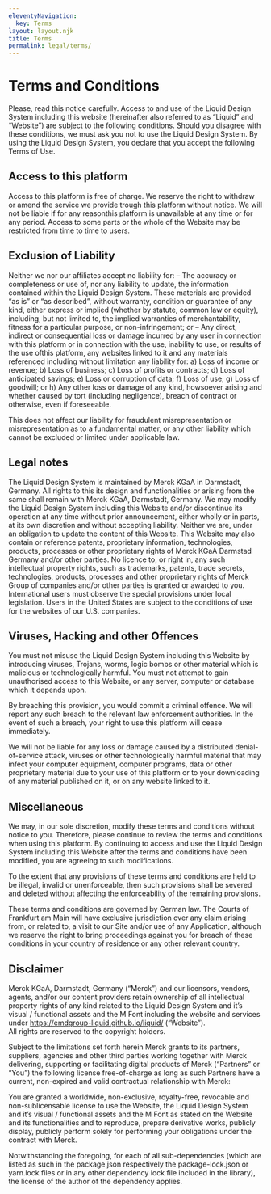 ```yaml
---
eleventyNavigation:
  key: Terms
layout: layout.njk
title: Terms
permalink: legal/terms/
---
```


# Terms and Conditions
 
<ld-notice mode="warning">
  Please, read this notice carefully. Access to and use of the Liquid Design System including this website (hereinafter also referred to as “Liquid” and “Website”) are subject to the following conditions. Should you disagree with these conditions, we must ask you not to use the Liquid Design System. By using the Liquid Design System, you declare that you accept the following Terms of Use.
</ld-notice>

## Access to this platform

Access to this platform is free of charge. We reserve the right to withdraw or amend the service we provide trough this platform without notice. We will not be liable if for any reasonthis platform is unavailable at any time or for any period. Access to some parts or the whole of the Website may be restricted from time to time to users.

## Exclusion of Liability

Neither we nor our affiliates accept no liability for: – The accuracy or completeness or use of, nor any liability to update, the information contained within the Liquid Design System. These materials are provided “as is” or “as described”, without warranty, condition or guarantee of any kind, either express or implied (whether by statute, common law or equity), including, but not limited to, the implied warranties of merchantability, fitness for a particular purpose, or non-infringement; or – Any direct, indirect or consequential loss or damage incurred by any user in connection with this platform or in connection with the use, inability to use, or results of the use ofthis platform, any websites linked to it and any materials referenced including without limitation any liability for: a) Loss of income or revenue; b) Loss of business; c) Loss of profits or contracts; d) Loss of anticipated savings; e) Loss or corruption of data; f) Loss of use; g) Loss of goodwill; or h) Any other loss or damage of any kind, howsoever arising and whether caused by tort (including negligence), breach of contract or otherwise, even if foreseeable.

This does not affect our liability for fraudulent misrepresentation or misrepresentation as to a fundamental matter, or any other liability which cannot be excluded or limited under applicable law.

## Legal notes

The Liquid Design System is maintained by Merck KGaA in Darmstadt, Germany. All rights to this its design and functionalities or arising from the same shall remain with Merck KGaA, Darmstadt, Germany. We may modify the Liquid Design System including this Website and/or discontinue its operation at any time without prior announcement, either wholly or in parts, at its own discretion and without accepting liability. Neither we are, under an obligation to update the content of this Website. This Website may also contain or reference patents, proprietary information, technologies, products, processes or other proprietary rights of Merck KGaA Darmstad Germany and/or other parties. No licence to, or right in, any such intellectual property rights, such as trademarks, patents, trade secrets, technologies, products, processes and other proprietary rights of Merck Group of companies and/or other parties is granted or awarded to you. International users must observe the special provisions under local legislation. Users in the United States are subject to the conditions of use for the websites of our U.S. companies.

## Viruses, Hacking and other Offences

You must not misuse the Liquid Design System including this Website by introducing viruses, Trojans, worms, logic bombs or other material which is malicious or technologically harmful. You must not attempt to gain unauthorised access to this Website, or any server, computer or database which it depends upon.

By breaching this provision, you would commit a criminal offence. We will report any such breach to the relevant law enforcement authorities. In the event of such a breach, your right to use this platform will cease immediately.

We will not be liable for any loss or damage caused by a distributed denial-of-service attack, viruses or other technologically harmful material that may infect your computer equipment, computer programs, data or other proprietary material due to your use of this platform or to your downloading of any material published on it, or on any website linked to it.

## Miscellaneous

We may, in our sole discretion, modify these terms and conditions without notice to you. Therefore, please continue to review the terms and conditions when using this platform. By continuing to access and use the Liquid Design System including this Website after the terms and conditions have been modified, you are agreeing to such modifications.

To the extent that any provisions of these terms and conditions are held to be illegal, invalid or unenforceable, then such provisions shall be severed and deleted without affecting the enforceability of the remaining provisions.

These terms and conditions are governed by German law. The Courts of Frankfurt am Main will have exclusive jurisdiction over any claim arising from, or related to, a visit to our Site and/or use of any Application, although we reserve the right to bring proceedings against you for breach of these conditions in your country of residence or any other relevant country.

## Disclaimer

Merck KGaA, Darmstadt, Germany (“Merck”) and our licensors, vendors, agents, and/or our content providers retain ownership of all intellectual property rights of any kind related to the Liquid Design System and it’s visual / functional assets and the M Font including the website and services under https://emdgroup-liquid.github.io/liquid/ (“Website”). <br/> All rights are reserved to the copyright holders.

Subject to the limitations set forth herein Merck grants to its partners, suppliers, agencies and other third parties working together with Merck delivering, supporting or facilitating digital products of Merck (“Partners” or “You”) the following license free-of-charge as long as such Partners have a current, non-expired and valid contractual relationship with Merck:

You are granted a worldwide, non-exclusive, royalty-free, revocable and non-sublicensable license to use the Website, the Liquid Design System and it’s visual / functional assets and the M Font as stated on the Website and its functionalities and to reproduce, prepare derivative works, publicly display, publicly perform solely for performing your obligations under the contract with Merck.

Notwithstanding the foregoing, for each of all sub-dependencies (which are listed as such in the package.json respectively the package-lock.json or yarn.lock files or in any other dependency lock file included in the library), the license of the author of the dependency applies.
